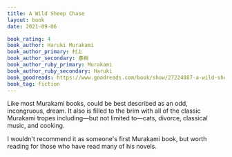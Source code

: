 ```yaml
---
title: A Wild Sheep Chase
layout: book
date: 2021-09-06

book_rating: 4
book_author: Haruki Murakami
book_author_primary: 村上
book_author_secondary: 春樹
book_author_ruby_primary: Murakami
book_author_ruby_secondary: Haruki
book_goodreads: https://www.goodreads.com/book/show/27224887-a-wild-sheep-chase
book_tag: fiction
---
```


Like most Murakami books, could be best described as an odd, incongruous, dream. It also is filled to the brim with all of the classic Murakami tropes including—but not limited to—cats, divorce, classical music, and cooking.

I wouldn't recommend it as someone's first Murakami book, but worth reading for those who have read many of his novels.